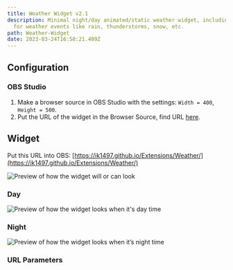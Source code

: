 ```yaml
---
title: Weather Widget v2.1
description: Minimal night/day animated/static weather widget, including icons
  for weather events like rain, thunderstorms, snow, etc.
path: Weather-Widget
date: 2023-03-24T16:50:21.409Z
---
```

## Configuration
### OBS Studio
1. Make a browser source in OBS Studio with the settings: `Width = 400`, `Height = 500`.  
2. Put the URL of the widget in the Browser Source, find URL [here](#widget).

## Widget
Put this URL into OBS: [https://ik1497.github.io/Extensions/Weather/](https://ik1497.github.io/Extensions/Weather/)

![Preview of how the widget will or can look](/Extensions/Weather/overview.png)

### Day
![Preview of how the widget looks when it's day time](/Extensions/Weather/overview-day.gif)

### Night
![Preview of how the widget looks when it’s night time](/Extensions/Weather/overview-night.gif)

### URL Parameters
<i-button-grid><i-button-grid-item data-name="Customize with URL Parameters" data-description="Find the URL Parameters of this widget on this website" data-icon="mdi:google-chrome" data-link="/Extensions-Builder/"></i-button-grid-item></i-button-grid>